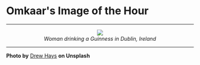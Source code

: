 # Omkaar's Image of the Hour

---

<div align="center">

<a href="https://unsplash.com/photos/woman-drinking-a-dark-beer-in-a-brewery-r2RthVWQjO4">
  <img src="https://images.unsplash.com/photo-1755380549803-c6ab36193884?crop=entropy&cs=tinysrgb&fit=max&fm=jpg&ixid=M3w3NjA2Nzh8MHwxfHJhbmRvbXx8fHx8fHx8fDE3NTU3OTU2MDB8&ixlib=rb-4.1.0&q=80&w=1080" style="max-width:100%; height:auto;">
</a>

<br>
<i>Woman drinking a Guinness in Dublin, Ireland</i>

</div>

---

**Photo by** [Drew Hays](https://unsplash.com/@drew_hays) **on Unsplash**
